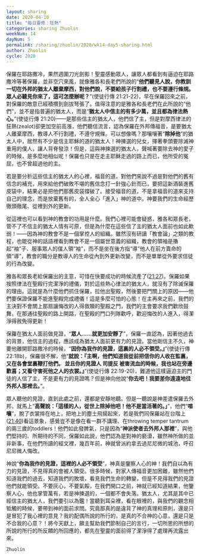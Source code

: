 ```yaml
---
layout: sharing
date: 2020-04-10
title: "每日靈修：狂熱"
categories: sharing Zhuolin
weekNum: 14
dayNum: 5
permalink: /sharing/zhuolin/2020/wk14-day5-sharing.html
author: Zhuolin
cycle: 2020
---
```


保羅在耶路撒冷，果然週圍刀光劍影！聖靈感動眾人，讓眾人都看到有逼迫在耶路撒冷等著保羅，並非空穴來風，就像雅各和長老們所說的“**他們聽見人說，你教訓一切在外邦的猶太人離棄摩西，對他們說，不要給孩子行割禮，也不要遵行條規。眾人必聽見你來了，這可怎麼辦呢？**”(使徒行傳 21:21-22)，早在保羅回來之前，對保羅的敵意已經積攢到劍拔弩張了。值得注意的是雅各和長老們在此所說的“他們”，並不是指普遍的猶太人，而是“**猶太人中信主的有多少萬，並且都為律法熱心。**”(使徒行傳 21:20)——是那些信主的猶太人，他們信了主，但是對摩西律法的狂熱(zealot)卻更加空前高漲，他們聽信流言，認為保羅在外邦傳福音，是要猶太人離棄摩西，教導人不行割禮，不遵守規條。可以想像嗎？那嚷嚷著“**除掉他**”的猶太人中，居然有不少是信主耶穌的道的猶太人！神揀選的兒女，揮著拳頭要除滅神重用的僕人，讓人背脊發涼！但是，這與神揀選的猶太人，聲喊著要除去神的愛子的時候，是多麼地相似呢！保羅也只是在走主耶穌走過的路上而已，他所受的冤屈，也不曾超過他的主。  

若是要分析這些信主的猶太人的心裡，福音的道，對他們來說不過是對他們的舊有信念的補充，用來給他們破敗不堪的舊信念打一針強心針而已，要把這新酒裝進舊皮袋中，結果必是把他們那舊皮袋撐破了。接受福音的道，不是拿福音的道來支持自己的理念，而是放棄舊有的，全人全心「進入」神的道中。神要我們的生命經歷徹頭徹尾、從裡到外的更新。  

從這裡也可以看到神的教會的功用是什麼。我們心裡可能會疑惑，雅各和眾長老，管不了不信主的猶太人情有可原，但是為什麼在這些信了主的猶太人面前也如此軟弱！——因為神的教會不是一個掌控人的組織。雖然沒有研讀「教會論」之類的教程，也能從神的話語裡看到教會不是一個屬世意義的組織，教會的領袖是擼起“袖”子、服事眾人的僕人領“袖”，而不是坐在後方指“導”他人在前方賣命的領“導”，教會的職分是教導人的生命從內到外更新改變，而不是單單從外要求信徒的行為改變。  

雅各和眾長老給保羅出的主意，可惜在快要成功的時候流產了([21:27](https://www.biblegateway.com/quicksearch/?quicksearch=acts+21%3A27&qs_version=CUVMPT))。保羅如果按照律法在聖殿行完潔淨的禮儀，對於這些熱心律法的猶太人，就沒有了除滅保羅的理由。這就是為什麼他們抓住保羅，拉他出聖殿，然後要把門關上的原因——他們要保證保羅不能進聖殿完成禮儀！這是多麼可怕的心態！在主再來之前，我們的主決對不會關上那扇讓悔改的人得救贖的聖殿之門，我們的主會要求我們歡欣鼓舞，在那通往聖殿的路上開路，在聖殿的門口列隊歡呼，歡迎悔改的人進入，得潔淨得赦免得更新！  

保羅在猶太人面前做見證，“**眾人......就更加安靜了**”，保羅一直認為，因著他過去的背景，他信主的過程，應該成為猶太人面前更有力的見證。當他剛信主不久，神要他離開耶路撒冷的時候，“**因你為我作的見證，這裏的人必不領受。』**”(使徒行傳 22:18b)，保羅很不解，他“**就說：『主啊，他們知道我從前把信你的人收在監裏，又在各會堂裏鞭打他們。 並且你的見證人 司提反 被害流血的時候，我也站在旁邊歡喜；又看守害死他之人的衣裳。』**”(使徒行傳 22:19-20)，難道他這樣逼迫主的門徒的人信了主，不是更有力的見證嗎？但是神向他說“**你去吧！我要差你遠遠地往外邦人那裡去。**”。  

眾人聽他的見證，直到此處之前，還都是安靜地聽。但是一聽說是神差遣保羅去外邦，就馬上“**高聲說：「這樣的人，從世上除掉他吧！他不是當活著的。」**”，他們“**喧嚷**”，脫了衣裳摔在地上，把地上的塵土飛揚起來，若是我們同保羅站在台階上([21:40](https://www.biblegateway.com/quicksearch/?quicksearch=acts+21%3A40&qs_version=CUVMPT))看這景象，感覺豈不是像在看一群不講理、在throwing temper tantrum的兩三歲的toddlers！他們如此發脾氣，只是因為“**神派使者去外邦人那裡**”，與他們堅持的、所期待的不同，保羅如此說，他們認為是對神的褻瀆，雖然神所做的並非新事，在他們所讀的經文裡，幾百年前，神就曾派約拿去過尼尼微的城池，呼召尼尼微人悔改。  

神說“**你為我作的見證，這裡的人必不領受**”，神真是鑒察人心的神！我們自以為有力的見證，不見得真的會被人領受。很多時候，對家人傳福音更加困難，雖然他們知道我們的過去，知道我們的敗壞，看見我們生命的轉變，但是不見得我們的見證他們就能領受。不要灰心，不要氣餒，在我們開口之前，神就已經知道結果，他鑒察人心，他也掌管萬有，若是神揀選的，一個都不會失落。猶太人，尤其是其中已經信主的猶太人，我們要引以為鑑！當聽到耳朵裡，看在眼裡的，與我們的觀念相牴觸的時候，要帶到神的面前求問。究竟那真的是違背了神的真理和原則，還是只是冒犯了我心裡的意見？我的配偶所說的所行的，是真的不合神的心意，還是只是不合我的心意？！將今天獻上，願主幫助我們節制自己的言行，一切所思的所想的所說的所行的所反饋的所回應的，都先在聖靈的面前得了潔淨得了處理再流露出來。  

`Zhuolin`  
